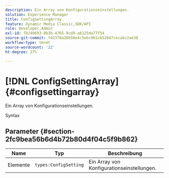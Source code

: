 ```yaml
---
description: Ein Array von Konfigurationseinstellungen.
solution: Experience Manager
title: ConfigSettingArray
feature: Dynamic Media Classic,SDK/API
role: Developer,Admin
exl-id: 7b240693-8b3b-4765-9cd9-a6125da77f54
source-git-commit: f42378a20b58e4c5ebc961c6526d7cecabc2ae38
workflow-type: tm+mt
source-wordcount: '22'
ht-degree: 27%

---
```


# [!DNL ConfigSettingArray]{#configsettingarray}

Ein Array von Konfigurationseinstellungen.

Syntax

## Parameter {#section-2fc9bea56b6d4b72b80d4f04c5f9b862}

| Name | Typ | Beschreibung |
|---|---|---|
| Elemente | `types:ConfigSetting` | Ein Array von Konfigurationseinstellungen. |
